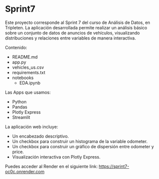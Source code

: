 # Sprint7
Este proyecto corresponde al Sprint 7 del curso de Análisis de Datos, en Tripleten.
La aplicación desarrollada permite realizar un análisis básico sobre un conjunto de datos de anuncios de vehículos, visualizando distribuciones y relaciones entre variables de manera interactiva.

Contenido: 
- README.md
- app.py
- vehicles_us.csv
- requirements.txt
- notebooks
  - EDA.ipynb
  
Las Apps que usamos: 
- Python
- Pandas
- Plotly Express
- Streamlit

La aplicación web incluye:
- Un encabezado descriptivo.
- Un checkbox para construir un histograma de la variable odometer.
- Un checkbox para construir un gráfico de dispersión entre odometer y price.
- Visualización interactiva con Plotly Express.

Puedes acceder al Render en el siguiente link: https://sprint7-oc0c.onrender.com
